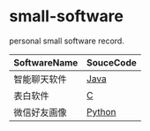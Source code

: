 # small-software

personal small software record.

| SoftwareName | SouceCode                                    |
| ------------ | -------------------------------------------- |
| 智能聊天软件 | [Java](./Intelligent-chat-software) |
| 表白软件 | [C](./Unburden) |
| 微信好友画像 | [Python](./WechatFriendsImage) |